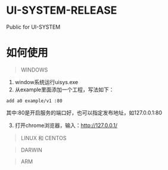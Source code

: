 # UI-SYSTEM-RELEASE
Public for UI-SYSTEM
# 如何使用
> WINDOWS  
1. window系统运行uisys.exe  
2. 从example里面添加一个工程，写法如下：

```linux
add a0 example/v1 :80
```
其中:80是开启服务的端口好，也可以指定发布地址，如127.0.0.1:80  

3. 打开chrome浏览器，输入：http://127.0.0.1/

> LINUX 和 CENTOS

> DARWIN

> ARM
